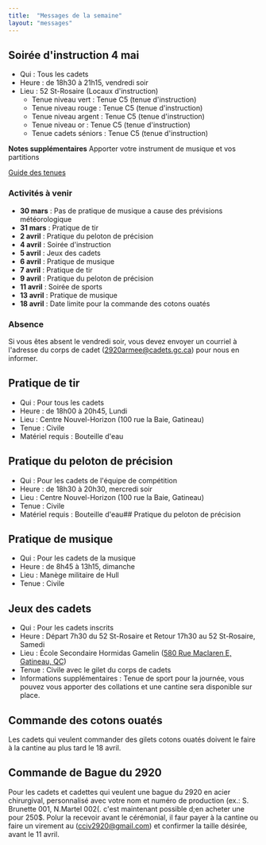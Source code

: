 ```yaml
---
title:  "Messages de la semaine"
layout: "messages"
---
```


## Soirée d'instruction 4 mai
- Qui : Tous les cadets
- Heure : de 18h30 à 21h15, vendredi soir
- Lieu : 52 St-Rosaire (Locaux d'instruction) 
  - Tenue niveau vert : Tenue C5 (tenue d'instruction)
  - Tenue niveau rouge : Tenue C5 (tenue d'instruction)
  - Tenue niveau argent : Tenue C5 (tenue d'instruction)
  - Tenue niveau or : Tenue C5 (tenue d'instruction)
  - Tenue cadets séniors : Tenue C5 (tenue d'instruction)
    
**Notes supplémentaires**  Apporter votre instrument de musique et vos partitions

[Guide des tenues](https://cc2920.ca/docs/ressources/guide_uniforme.v3.pdf)


### Activités à venir

- **30 mars** : Pas de pratique de musique a cause des prévisions météorologique 
- **31 mars** : Pratique de tir
- **2 avril** : Pratique du peloton de précision
- **4 avril** : Soirée d'instruction 
- **5 avril** : Jeux des cadets
- **6 avril** : Pratique de musique
- **7 avril** : Pratique de tir
- **9 avril** : Pratique du peloton de précision
- **11 avril** : Soirée de sports
- **13 avril** : Pratique de musique
- **18 avril** : Date limite pour la commande des cotons ouatés

### Absence

Si vous êtes absent le vendredi soir, vous devez envoyer un courriel à l'adresse du corps de cadet (<2920armee@cadets.gc.ca>) pour nous en informer.

## Pratique de tir

- Qui :  Pour tous les cadets 
- Heure : de 18h00 à 20h45, Lundi
- Lieu : Centre Nouvel-Horizon (100 rue la Baie, Gatineau) 
- Tenue : Civile
- Matériel requis : Bouteille d'eau

## Pratique du peloton de précision

- Qui :  Pour les cadets de l'équipe de compétition
- Heure : de 18h30 à 20h30, mercredi soir
- Lieu : Centre Nouvel-Horizon (100 rue la Baie, Gatineau) 
- Tenue : Civile
- Matériel requis : Bouteille d'eau## Pratique du peloton de précision

## Pratique de musique  

- Qui :  Pour les cadets de la musique 
- Heure : de 8h45 à 13h15, dimanche
- Lieu : Manège militaire de Hull 
- Tenue : Civile

## Jeux des cadets  

- Qui :  Pour les cadets inscrits 
- Heure : Départ 7h30 du 52 St-Rosaire et Retour 17h30 au 52 St-Rosaire, Samedi
- Lieu : École Secondaire Hormidas Gamelin ([580 Rue Maclaren E, Gatineau, QC](https://maps.app.goo.gl/1xSARFd68rGgHGpt5))
- Tenue : Civile avec le  gilet du corps de cadets
- Informations supplémentaires : Tenue de sport pour la journée, vous pouvez vous apporter des collations et une cantine sera disponible sur place.

## Commande des cotons ouatés

Les cadets qui veulent commander des gilets cotons ouatés doivent le faire à la cantine au plus tard le 18 avril.

## Commande de Bague du 2920

Pour les cadets et cadettes qui veulent une bague du 2920 en acier chirurgival, personnalisé avec votre nom et numéro de production (ex.: S. Brunette 001, N.Martel 002(.  c'est maintenant possible d;en acheter une pour 250$.  Polur la recevoir avant le cérémonial, il faur payer à la cantine ou faire un virement au (<cciv2920@gmail.com>) et confirmer la taille désirée, avant le 11 avril.
